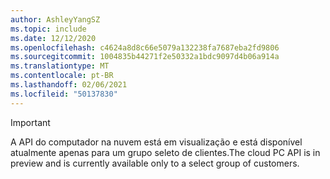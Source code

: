 ```yaml
---
author: AshleyYangSZ
ms.topic: include
ms.date: 12/12/2020
ms.openlocfilehash: c4624a8d8c66e5079a132238fa7687eba2fd9806
ms.sourcegitcommit: 1004835b44271f2e50332a1bdc9097d4b06a914a
ms.translationtype: MT
ms.contentlocale: pt-BR
ms.lasthandoff: 02/06/2021
ms.locfileid: "50137830"
---
```

<!-- markdownlint-disable MD041-->

> [!IMPORTANT]
> <span data-ttu-id="4b9f1-101">A API do computador na nuvem está em visualização e está disponível atualmente apenas para um grupo seleto de clientes.</span><span class="sxs-lookup"><span data-stu-id="4b9f1-101">The cloud PC API is in preview and is currently available only to a select group of customers.</span></span>
